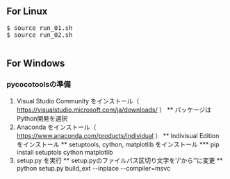
## For Linux

<pre>
$ source run_01.sh
$ source run_02.sh

</pre>

## For Windows

### pycocotoolsの準備

1. Visual Studio Community をインストール（ https://visualstudio.microsoft.com/ja/downloads/ ）
** パッケージはPython開発を選択
2. Anaconda をインストール（ https://www.anaconda.com/products/individual ）
** Indivisual Edition をインストール
** setuptools, cython, matplotlib をインストール
*** pip install setuptols cython matplotlib
3. setup.py を実行
** setup.pyのファイルパス区切り文字を'/'から'\'に変更
** python setup.py build_ext --inplace --compiler=msvc



